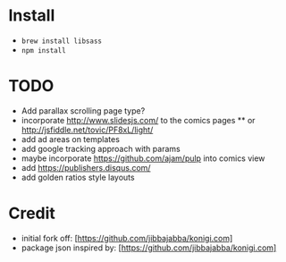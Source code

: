 

# Install
* `brew install libsass`
* `npm install`

# TODO
* Add parallax scrolling page type?
* incorporate http://www.slidesjs.com/ to the comics pages
** or http://jsfiddle.net/tovic/PF8xL/light/
* add ad areas on templates
* add google tracking approach with params
* maybe incorporate https://github.com/ajam/pulp into comics view
* add https://publishers.disqus.com/
* add golden ratios style layouts

# Credit
* initial fork off: [https://github.com/jibbajabba/konigi.com]
* package json inspired by: [https://github.com/jibbajabba/konigi.com]